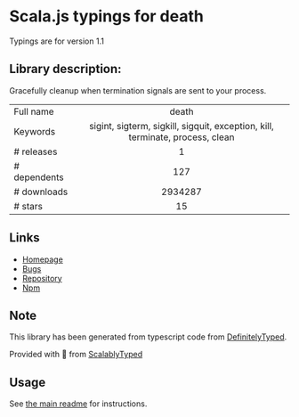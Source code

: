 
# Scala.js typings for death

Typings are for version 1.1

## Library description:
Gracefully cleanup when termination signals are sent to your process.

|                    |                 |
| ------------------ | :-------------: |
| Full name          | death |
| Keywords           | sigint, sigterm, sigkill, sigquit, exception, kill, terminate, process, clean |
| # releases         | 1 |
| # dependents       | 127 |
| # downloads        | 2934287 |
| # stars            | 15 |

## Links
- [Homepage](https://github.com/jprichardson/node-death#readme)
- [Bugs](https://github.com/jprichardson/node-death/issues)
- [Repository](https://github.com/jprichardson/node-death)
- [Npm](https://www.npmjs.com/package/death)
    


## Note
This library has been generated from typescript code from [DefinitelyTyped](https://definitelytyped.org).

Provided with :purple_heart: from [ScalablyTyped](https://github.com/oyvindberg/ScalablyTyped)

## Usage
See [the main readme](../../readme.md) for instructions.


